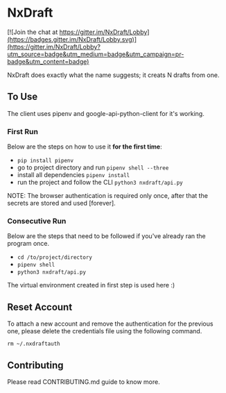 # NxDraft

[![Join the chat at https://gitter.im/NxDraft/Lobby](https://badges.gitter.im/NxDraft/Lobby.svg)](https://gitter.im/NxDraft/Lobby?utm_source=badge&utm_medium=badge&utm_campaign=pr-badge&utm_content=badge)

NxDraft does exactly what the name suggests; it creats N drafts from one.

## To Use

The client uses pipenv and google-api-python-client for it's working.

### First Run

Below are the steps on how to use it **for the first time**:

- `pip install pipenv`
- go to project directory and run `pipenv shell --three`
- install all dependencies
    `pipenv install`
- run the project and follow the CLI
    `python3 nxdraft/api.py`

NOTE: The browser authentication is required only once, after that the secrets
are stored and used \[forever\].

### Consecutive Run

Below are the steps that need to be followed if you've already ran the program once.
- `cd /to/project/directory`
- `pipenv shell`
- `python3 nxdraft/api.py`

The virtual environment created in first step is used here :)

## Reset Account

To attach a new account and remove the authentication for the previous one, please delete the credentials file using
the following command.

```
rm ~/.nxdraftauth
```

## Contributing

Please read CONTRIBUTING.md guide to know more.
